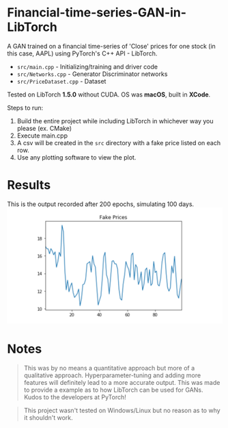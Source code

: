 # Financial-time-series-GAN-in-LibTorch

A GAN trained on a financial time-series of 'Close' prices for one stock (in this case, AAPL) using PyTorch's C++ API - LibTorch.

- `src/main.cpp` - Initializing/training and driver code
- `src/Networks.cpp` - Generator Discriminator networks
- `src/PriceDataset.cpp` - Dataset

Tested on LibTorch **1.5.0** without CUDA. OS was **macOS**, built in **XCode**.

Steps to run:
1. Build the entire project while including LibTorch in whichever way you please (ex. CMake)
2. Execute main.cpp
3. A csv will be created in the `src` directory with a fake price listed on each row.
4. Use any plotting software to view the plot.

# Results 

This is the output recorded after 200 epochs, simulating 100 days. 
<img src="images/image.png"/>

# Notes

> This was by no means a quantitative approach but more of a qualitative approach. Hyperparameter-tuning and adding more features will definitely lead to a more accurate output. This was made to provide a example as to how LibTorch can be used for GANs. Kudos to the developers at PyTorch!

> This project wasn't tested on Windows/Linux but no reason as to why it shouldn't work. 
